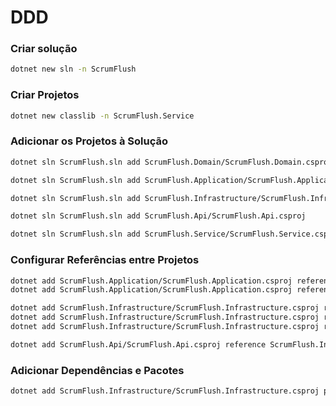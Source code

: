 # DDD
### Criar solução
```bash 
dotnet new sln -n ScrumFlush 
```
### Criar Projetos
```bash 
dotnet new classlib -n ScrumFlush.Service 
```
### Adicionar os Projetos à Solução
```bash 
dotnet sln ScrumFlush.sln add ScrumFlush.Domain/ScrumFlush.Domain.csproj 
```
```bash 
dotnet sln ScrumFlush.sln add ScrumFlush.Application/ScrumFlush.Application.csproj 
```
```bash 
dotnet sln ScrumFlush.sln add ScrumFlush.Infrastructure/ScrumFlush.Infrastructure.csproj 
```
```bash 
dotnet sln ScrumFlush.sln add ScrumFlush.Api/ScrumFlush.Api.csproj 
```
```bash 
dotnet sln ScrumFlush.sln add ScrumFlush.Service/ScrumFlush.Service.csproj 
```

### Configurar Referências entre Projetos
```bash 
dotnet add ScrumFlush.Application/ScrumFlush.Application.csproj reference ScrumFlush.Domain/ScrumFlush.Domain.csproj
dotnet add ScrumFlush.Application/ScrumFlush.Application.csproj reference ScrumFlush.Service/ScrumFlush.Service.csproj 
```

```bash 
dotnet add ScrumFlush.Infrastructure/ScrumFlush.Infrastructure.csproj reference ScrumFlush.Application/ScrumFlush.Application.csproj
dotnet add ScrumFlush.Infrastructure/ScrumFlush.Infrastructure.csproj reference ScrumFlush.Domain/ScrumFlush.Domain.csproj
dotnet add ScrumFlush.Infrastructure/ScrumFlush.Infrastructure.csproj reference ScrumFlush.Service/ScrumFlush.Service.csproj 
```

```bash 
dotnet add ScrumFlush.Api/ScrumFlush.Api.csproj reference ScrumFlush.Infrastructure/ScrumFlush.Infrastructure.csproj 
```

### Adicionar Dependências e Pacotes
```bash 
dotnet add ScrumFlush.Infrastructure/ScrumFlush.Infrastructure.csproj package Microsoft.EntityFrameworkCore 
```

